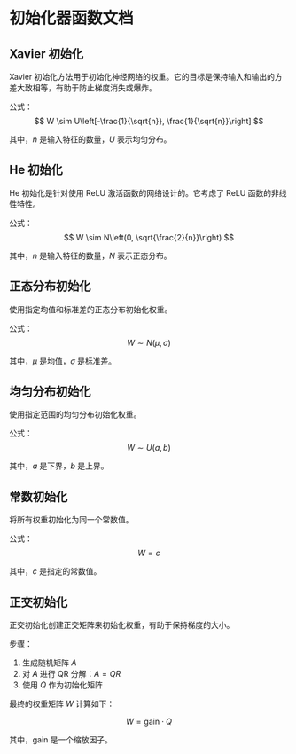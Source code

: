 # 初始化器函数文档

## Xavier 初始化

Xavier 初始化方法用于初始化神经网络的权重。它的目标是保持输入和输出的方差大致相等，有助于防止梯度消失或爆炸。

公式：
$$
W \sim U\left[-\frac{1}{\sqrt{n}}, \frac{1}{\sqrt{n}}\right]
$$

其中，$n$ 是输入特征的数量，$U$ 表示均匀分布。

## He 初始化

He 初始化是针对使用 ReLU 激活函数的网络设计的。它考虑了 ReLU 函数的非线性特性。

公式：
$$
W \sim N\left(0, \sqrt{\frac{2}{n}}\right)
$$

其中，$n$ 是输入特征的数量，$N$ 表示正态分布。

## 正态分布初始化

使用指定均值和标准差的正态分布初始化权重。

公式：
$$
W \sim N(\mu, \sigma)
$$

其中，$\mu$ 是均值，$\sigma$ 是标准差。

## 均匀分布初始化

使用指定范围的均匀分布初始化权重。

公式：
$$
W \sim U(a, b)
$$

其中，$a$ 是下界，$b$ 是上界。

## 常数初始化

将所有权重初始化为同一个常数值。

公式：
$$
W = c
$$

其中，$c$ 是指定的常数值。

## 正交初始化

正交初始化创建正交矩阵来初始化权重，有助于保持梯度的大小。

步骤：
1. 生成随机矩阵 $A$
2. 对 $A$ 进行 QR 分解：$A = QR$
3. 使用 $Q$ 作为初始化矩阵

最终的权重矩阵 $W$ 计算如下：

$$
W = \text{gain} \cdot Q
$$

其中，$\text{gain}$ 是一个缩放因子。
